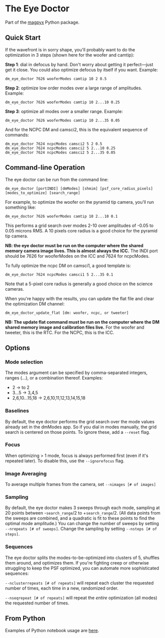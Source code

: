 # The Eye Doctor

Part of the [magpyx](https://github.com/magao-x/magpyx) Python package.

## Quick Start

If the wavefront is in sorry shape, you'll probably want to do the optimization in 3 steps (shown here for the woofer and camtip):

**Step 1**: dial in defocus by hand. Don't worry about getting it perfect—just get it close. You could also optimize defocus by itself if you want. Example:
```
dm_eye_doctor 7626 wooferModes camtip 10 2 0.5
```

**Step 2**: optimize low order modes over a large range of amplitudes. Example:
```
dm_eye_doctor 7626 wooferModes camtip 10 2...10 0.25
```
**Step 3**: optimize all modes over a smaller range. Example:
```
dm_eye_doctor 7626 wooferModes camtip 10 2...35 0.05
```

And for the NCPC DM and camsci2, this is the equivalent sequence of commands:
```
dm_eye_doctor 7624 ncpcModes camsci2 5 2 0.5
dm_eye_doctor 7624 ncpcModes camsci2 5 2...10 0.25
dm_eye_doctor 7624 ncpcModes camsci2 5 2...35 0.05
```

## Command-line Operation

The eye doctor can be run from the command line:
```
dm_eye_doctor [portINDI] [dmModes] [shmim] [psf_core_radius_pixels] [modes_to_optimize] [search_range]
```

For example, to optimize the woofer on the pyramid tip camera, you'll run something like:
```
dm_eye_doctor 7626 wooferModes camtip 10 2...10 0.1
```
This performs a grid search over modes 2-10 over amplitudes of -0.05 to 0.05 microns RMS. A 10 pixels core radius is a good choice for the pyramid tip camera.

**NB: the eye doctor must be run on the computer where the shared memory camera image lives. This is almost always the ICC.** The INDI port should be 7626 for wooferModes on the ICC and 7624 for ncpcModes.

To fully optimize the ncpc DM on camsci1, a good template is:
```
dm_eye_doctor 7624 ncpcModes camsci1 5 2...35 0.1
```
Note that a 5-pixel core radius is generally a good choice on the science cameras.

When you're happy with the results, you can update the flat file and clear the optimization DM channel:
```
dm_eye_doctor_update_flat [dm: woofer, ncpc, or tweeter]
```

**NB: The update flat command must be run on the computer where the DM shared memory image and calibration files live.** For the woofer and tweeter, this is the RTC. For the NCPC, this is the ICC.

## Options

### Mode selection

The modes argument can be specified by comma-separated integers, ranges (...), or a combination thereof. Examples:
* 2 -> to 2
* 3...5 -> 3,4,5
* 2,6,10...15,18 -> 2,6,10,11,12,13,14,15,18

### Baselines

By default, the eye doctor performs the grid search over the mode values already set in the dmModes app. So if you dial in modes manually, the grid search is centered on those points. To ignore these, add a `--reset` flag.

### Focus

When optimizing > 1 mode, focus is always performed first (even if it's repeated later). To disable this, use the `--ignorefocus` flag.

### Image Averaging

To average multiple frames from the camera, set ```--nimages [# of images]```

### Sampling

By default, the eye doctor makes 3 sweeps through each mode, sampling at 20 points between -`search_range`/2 to +`search_range`/2. (All data points from the sweeps are combined, and a quadratic is fit to these points to find the optimal mode amplitude.) You can change the number of sweeps by setting `--nrepeats [# of sweeps]`. Change the sampling by setting `--nsteps [# of steps]`.

### Sequences

The eye doctor splits the modes-to-be-optimized into clusters of 5, shuffles them around, and optimizes them. If you're fighting creep or otherwise struggling to keep the PSF optimized, you can automate more sophisticated sequences:

`--nclusterrepeats [# of repeats]` will repeat each cluster the requested number of times, each time in a new, randomized order.

`--nseqrepeat [# of repeats]` will repeat the _entire_ optimization (all modes) the requested number of times.

## From Python

Examples of Python notebook usage are [here](https://github.com/magao-x/magpyx/blob/master/notebooks/dm_interaction.ipynb).
